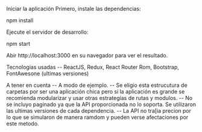 Iniciar la aplicación
Primero, instale las dependencias: 

npm install

Ejecute el servidor de desarrollo:

npm start

Abir http://localhost:3000 en su navegador para ver el resultado.

Tecnologias usadas
-- ReactJS, Redux, React Router Rom, Bootstrap, FontAwesone (ultimas versiones)

A tener en cuenta
-- A modo de ejemplo. -- Se eligio esta estrucutura de carpetas por ser una aplicación chica pero si la aplicación es grande se recomienda modularizar y usar otras estrategías de rutas y modulos. -- No se incluyo paginado ya que la API proporcionada no lo soporta. Se utilizaron las ultimas versiones de cada dependencia. -- La API no tra[ia precion por lo que se simularon de manera ramdom y pueden verse afectaciones por este metodo. 
